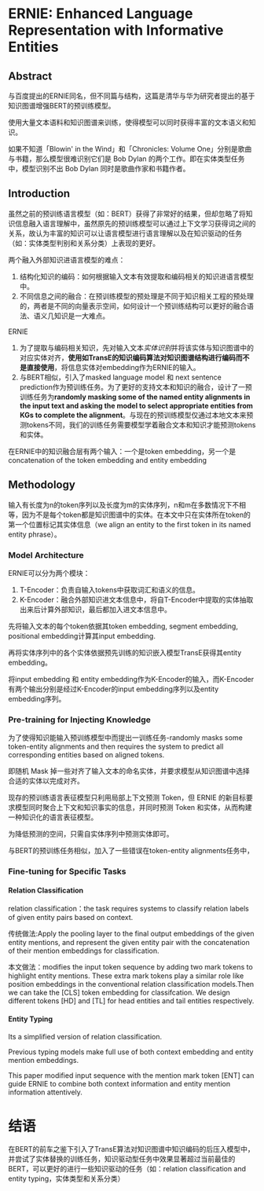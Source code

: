 # ERNIE: Enhanced Language Representation with Informative Entities

## Abstract

与百度提出的ERNIE同名，但不同篇与结构，这篇是清华与华为研究者提出的基于知识图谱增强BERT的预训练模型。

使用大量文本语料和知识图谱来训练，使得模型可以同时获得丰富的文本语义和知识。

如果不知道「Blowin' in the Wind」和「Chronicles: Volume One」分别是歌曲与书籍，那么模型很难识别它们是 Bob Dylan 的两个工作。即在实体类型任务中，模型识别不出 Bob Dylan 同时是歌曲作家和书籍作者。

## Introduction

虽然之前的预训练语言模型（如：BERT）获得了非常好的结果，但却忽略了将知识信息融入语言理解中，虽然原先的预训练模型可以通过上下文学习获得词之间的关系，故认为丰富的知识可以让语言模型进行语言理解以及在知识驱动的任务（如：实体类型判别和关系分类）上表现的更好。



两个融入外部知识进语言模型的难点：

1. 结构化知识的编码：如何根据输入文本有效提取和编码相关的知识进语言模型中。
2. 不同信息之间的融合：在预训练模型的预处理是不同于知识相关工程的预处理的，两者是不同的向量表示空间，如何设计一个预训练结构可以更好的融合语法、语义几知识是一大难点。



ERNIE

1. 为了提取与编码相关知识，先对输入文本*实体识别*并将该实体与知识图谱中的对应实体对齐，**使用如TransE的知识编码算法对知识图谱结构进行编码而不是直接使用**，将信息实体对embedding作为ERNIE的输入。
2. 与BERT相似，引入了masked language model 和 next sentence prediction作为预训练任务。为了更好的支持文本和知识的融合，设计了一预训练任务为**randomly masking some of the named entity alignments in the input text and asking the model to select appropriate entities from KGs to complete the alignment**。与现在的预训练模型仅通过本地文本来预测tokens不同，我们的训练任务需要模型学着融合文本和知识才能预测tokens和实体。

在ERNIE中的知识融合层有两个输入：一个是token embedding，另一个是concatenation of the token embedding and entity embedding



## Methodology

输入有长度为n的token序列以及长度为m的实体序列，n和m在多数情况下不相等，因为不是每个token都是知识图谱中的实体。在本文中只在实体所在token的第一个位置标记其实体信息（we align an entity to the first token in its named entity phrase）。

### Model Architecture

ERNIE可以分为两个模块：

1. T-Encoder：负责自输入tokens中获取词汇和语义的信息。
2. K-Encoder：融合外部知识进文本信息中，将自T-Encoder中提取的实体抽取出来后计算外部知识，最后都加入进文本信息中。

先将输入文本的每个token依据其token embedding, segment embedding, positional embedding计算其input embedding.

再将实体序列中的各个实体依据预先训练的知识嵌入模型TransE获得其entity embedding。

将input embedding 和 entity embedding作为K-Encoder的输入，而K-Encoder有两个输出分别是经过K-Encoder的input embedding序列以及entity embedding序列。

### Pre-training for Injecting Knowledge

为了使得知识能输入预训练模型中而提出一训练任务-randomly masks some token-entity alignments and then requires the system to predict all corresponding entities based on aligned tokens.

即随机 Mask 掉一些对齐了输入文本的命名实体，并要求模型从知识图谱中选择合适的实体以完成对齐。

现存的预训练语言表征模型只利用局部上下文预测 Token，但 ERNIE 的新目标要求模型同时聚合上下文和知识事实的信息，并同时预测 Token 和实体，从而构建一种知识化的语言表征模型。

为降低预测的空间，只需自实体序列中预测实体即可。

与BERT的预训练任务相似，加入了一些错误在token-entity alignments任务中，



### Fine-tuning for Specific Tasks

#### Relation Classification

relation classification：the task requires systems to classify relation labels of given entity pairs based on context.

传统做法:Apply the pooling layer to the final output embeddings of the given entity mentions, and represent the given entity pair with the concatenation of their mention embeddings for classification.

本文做法：modifies the input token sequence by adding two mark tokens to highlight entity mentions. These extra mark tokens play a similar role like position embeddings in the conventional relation classification models.Then we can take the [CLS] token embedding for classifcation. We design different tokens [HD] and [TL] for head entities and tail entities respectively.

#### Entity Typing

Its a simplified version of relation classification.

Previous typing models make full use of both context embedding and entity mention embeddings.

This paper modified input sequence with the mention mark token [ENT] can guide ERNIE to combine both context information and entity mention information attentively.

# 结语

在BERT的前车之鉴下引入了TransE算法对知识图谱中知识编码的后压入模型中，并尝试了实体替换的训练任务，知识驱动型任务中效果显著超过当前最佳的 BERT，可以更好的进行一些知识驱动的任务（如：relation classification and entity typing，实体类型和关系分类）